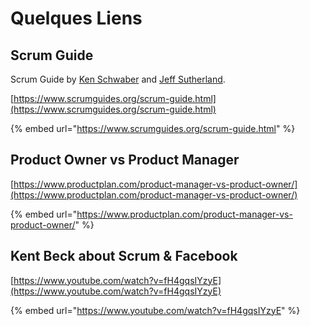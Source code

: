 # Quelques Liens

## Scrum Guide

Scrum Guide by [Ken Schwaber](https://twitter.com/kschwaber) and [Jeff Sutherland](https://twitter.com/jeffsutherland).

[https://www.scrumguides.org/scrum-guide.html](https://www.scrumguides.org/scrum-guide.html)

{% embed url="https://www.scrumguides.org/scrum-guide.html" %}

## Product Owner vs Product Manager

[https://www.productplan.com/product-manager-vs-product-owner/](https://www.productplan.com/product-manager-vs-product-owner/)

{% embed url="https://www.productplan.com/product-manager-vs-product-owner/" %}

## Kent Beck about Scrum & Facebook

[https://www.youtube.com/watch?v=fH4gqsIYzyE](https://www.youtube.com/watch?v=fH4gqsIYzyE)

{% embed url="https://www.youtube.com/watch?v=fH4gqsIYzyE" %}




